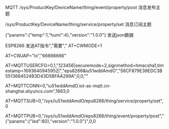 MQTT
/sys/ProductKey/DeviceName/thing/event/property/post 消息发布主题

/sys/ProductKey/DeviceName/thing/service/property/set 消息订阅主题

{"params":{"temp":1,"humi":4},"version":"1.0.0"} 发送json数据


ESP8266
发送AT指令","需要"\,"
AT+CWMODE=1

AT+CWJAP="lo","66666666"

AT+MQTTUSERCFG=0,1,"123456|securemode=2\,signmethod=hmacsha1\,timestamp=1693640945952|","eps8266&iu51wddAmdO","56CF879E39EDC3B5513684524B3D43D5BFAA299A",0,0,""

AT+MQTTCONN=0,"iu51wddAmdO.iot-as-mqtt.cn-shanghai.aliyuncs.com",1883,0

AT+MQTTSUB=0,"/sys/iu51wddAmdO/eps8266/thing/service/property/set",0

AT+MQTTPUB=0,"/sys/iu51wddAmdO/eps8266/thing/event/property/post","{\"params\":{\"led\":60}\,\"version\":\"1.0.0\"}",0,0